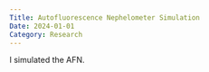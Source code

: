 ```yaml
---
Title: Autofluorescence Nephelometer Simulation
Date: 2024-01-01
Category: Research
---
```


I simulated the AFN.
